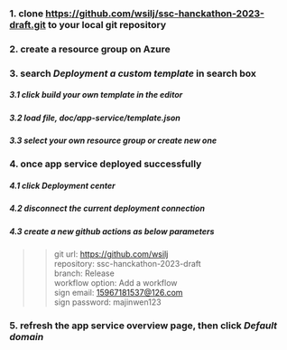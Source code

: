 ### 1. clone https://github.com/wsilj/ssc-hanckathon-2023-draft.git to your local git repository
### 2. create a resource group on Azure
### 3. search ***Deployment a custom template*** in search box
##### 3.1 click ***build your own template in the editor***
##### 3.2 load file, doc/app-service/template.json
##### 3.3 select your own resource group or create new one
### 4. once app service deployed successfully
##### 4.1 click ***Deployment center***
##### 4.2 disconnect the current deployment connection
##### 4.3 create a new github actions as below parameters

>> git url: https://github.com/wsilj <br/>
>> repository: ssc-hanckathon-2023-draft <br/>
>> branch: Release <br/>
>> workflow option: Add a workflow <br/>
>> sign email: 15967181537@126.com <br/>
>> sign password: majinwen123 <br/>

### 5. refresh the app service overview page, then click ***Default domain***




